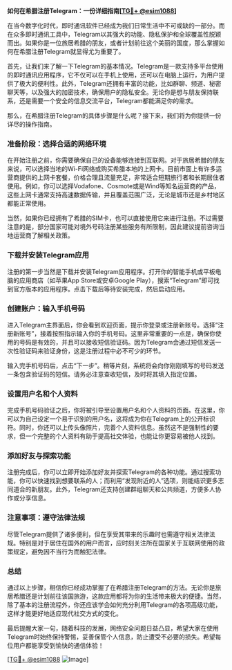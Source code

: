 **如何在希腊注册Telegram：一份详细指南[[TG💪+ @esim1088](https://t.me/s/esim1088)]**

在当今数字化时代，即时通讯软件已经成为我们日常生活中不可或缺的一部分。而在众多即时通讯工具中，Telegram以其强大的功能、隐私保护和全球覆盖性脱颖而出。如果你是一位旅居希腊的朋友，或者计划前往这个美丽的国度，那么掌握如何在希腊注册Telegram就显得尤为重要了。

首先，让我们来了解一下Telegram的基本情况。Telegram是一款支持多平台使用的即时通讯应用程序，它不仅可以在手机上使用，还可以在电脑上运行，为用户提供了极大的便利性。此外，Telegram还拥有丰富的功能，比如群聊、频道、秘密聊天等，以及强大的加密技术，确保用户的隐私安全。无论你是想与朋友保持联系，还是需要一个安全的信息交流平台，Telegram都能满足你的需求。

那么，在希腊注册Telegram的具体步骤是什么呢？接下来，我们将为你提供一份详尽的操作指南。

### **准备阶段：选择合适的网络环境**

在开始注册之前，你需要确保自己的设备能够连接到互联网。对于旅居希腊的朋友来说，可以选择当地的Wi-Fi网络或购买希腊本地的上网卡。目前市面上有许多运营商提供的上网卡套餐，价格合理且流量充足，非常适合短期旅行者和长期居住者使用。例如，你可以选择Vodafone、Cosmote或是Wind等知名运营商的产品，这些上网卡通常支持高速数据传输，并且覆盖范围广泛，无论是城市还是乡村地区都能正常使用。

当然，如果你已经拥有了希腊的SIM卡，也可以直接使用它来进行注册。不过需要注意的是，部分国家可能对境外号码注册某些服务有所限制，因此建议提前咨询当地运营商了解相关政策。

### **下载并安装Telegram应用**

注册的第一步当然是下载并安装Telegram应用程序。打开你的智能手机或平板电脑的应用商店（如苹果App Store或安卓Google Play），搜索“Telegram”即可找到官方版本的应用程序。点击下载后等待安装完成，然后启动应用。

### **创建账户：输入手机号码**

进入Telegram主界面后，你会看到欢迎页面，提示你登录或注册新账号。选择“注册新账号”，接着按照指示输入你的手机号码。这里非常重要的一点是，确保你使用的号码是有效的，并且可以接收短信验证码。因为Telegram会通过短信发送一次性验证码来验证身份，这是注册过程中必不可少的环节。

输入完手机号码后，点击“下一步”。稍等片刻，系统将会向你刚刚填写的号码发送一条包含验证码的短信。请务必注意查收短信，及时将其填入指定位置。

### **设置用户名和个人资料**

完成手机号码验证之后，你将被引导至设置用户名和个人资料的页面。在这里，你可以为自己设定一个易于识别的用户名，这将成为你在Telegram上的公开标识符。同时，你还可以上传头像照片，完善个人资料信息。虽然这不是强制性的要求，但一个完整的个人资料有助于提高社交体验，也能让你更容易被他人找到。

### **添加好友与探索功能**

注册完成后，你可以立即开始添加好友并探索Telegram的各种功能。通过搜索功能，你可以快速找到想要联系的人；而利用“发现附近的人”选项，则能结识更多志同道合的新朋友。此外，Telegram还支持创建群组聊天和公共频道，方便多人协作或分享信息。

### **注意事项：遵守法律法规**

尽管Telegram提供了诸多便利，但在享受其带来的乐趣时也需遵守相关法律法规。特别是对于居住在国外的用户而言，应时刻关注所在国家关于互联网使用的政策规定，避免因不当行为而触犯法律。

### **总结**

通过以上步骤，相信你已经成功掌握了在希腊注册Telegram的方法。无论你是旅居希腊还是计划前往该国旅游，这款应用都将为你的生活带来极大的便捷。当然，除了基本的注册流程外，你还应该学会如何充分利用Telegram的各项高级功能，这样才能更好地适应现代社交方式的变化。

最后提醒大家一句，随着科技的发展，网络安全问题日益凸显，希望大家在使用Telegram时始终保持警惕，妥善保管个人信息，防止遭受不必要的损失。希望每位用户都能享受到愉快的通信体验！

[[TG💪+ @esim1088](https://t.me/s/esim1088) ![Image](https://i.postimg.cc/4NQfJmqS/Snipaste-2025-05-13-00-14-12.png)]